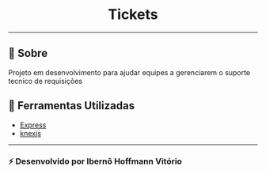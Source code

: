 <h1 align="center">Tickets</h1>


---

## 📁 Sobre
Projeto em desenvolvimento para ajudar equipes a gerenciarem o suporte tecnico de requisições

## 🚀 Ferramentas Utilizadas
- [Express](#https://expressjs.com/en/4x/api.html)
- [knexjs](#https://kenxjs.org)

---
<h3> ⚡ Desenvolvido por Ibernô Hoffmann Vitório</h3>
